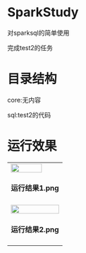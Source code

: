 # SparkStudy

对sparksql的简单使用

完成test2的任务



# 目录结构

core:无内容

sql:test2的代码

# 运行效果



<table>
    <tr>
        <td>
            <img src="http://quxjj6jyh.hn-bkt.clouddn.com/image/1111.png" width="80%" height="100%">
            <h4 align="center">运行结果1.png</h4>
        </td>
    </tr>
	<tr>
        <td>
            <img src="http://quxjj6jyh.hn-bkt.clouddn.com/image/2.png" width="100%" height="100%">
            <h4 align="center">运行结果2.png</h4>
        </td>
    </tr>
</table>








